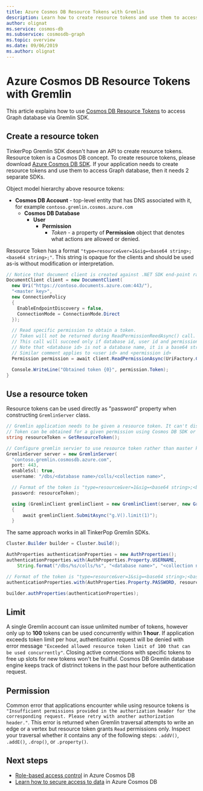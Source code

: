 ```yaml
---
title: Azure Cosmos DB Resource Tokens with Gremlin
description: Learn how to create resource tokens and use them to access graph database 
author: olignat
ms.service: cosmos-db
ms.subservice: cosmosdb-graph
ms.topic: overview
ms.date: 09/06/2019
ms.author: olignat
---
```


# Azure Cosmos DB Resource Tokens with Gremlin
This article explains how to use [Cosmos DB Resource Tokens](secure-access-to-data.md) to access Graph database via Gremlin SDK.

## Create a resource token

TinkerPop Gremlin SDK doesn't have an API to create resource tokens. Resource token is a Cosmos DB concept. To create resource tokens, please download [Azure Cosmos DB SDK](sql-api-sdk-dotnet.md). If your application needs to create resource tokens and use them to access Graph database, then it needs 2 separate SDKs.

Object model hierarchy above resource tokens:
- **Cosmos DB Account** - top-level entity that has DNS associated with it, for example `contoso.gremlin.cosmos.azure.com`
  - **Cosmos DB Database**
    - **User**
      - **Permission**
        - *Token* - a property of **Permission** object that denotes what actions are allowed or denied.

Resource Token has a format `"type=resource&ver=1&sig=<base64 string>;<base64 string>;"`. This string is opaque for the clients and should be used as-is without modification or interpretation.

```csharp
// Notice that document client is created against .NET SDK end-point rather than Gremlin.
DocumentClient client = new DocumentClient(
  new Uri("https://contoso.documents.azure.com:443/"), 
  "<master key>", 
  new ConnectionPolicy 
  {
    EnableEndpointDiscovery = false, 
    ConnectionMode = ConnectionMode.Direct 
  });

  // Read specific permission to obtain a token.
  // Token will not be returned during ReadPermissionReedAsync() call.
  // This call will succeed only if database id, user id and permission id already exist. 
  // Note that <database id> is not a database name, it is a base64 string that represents database identifier, for example "KalVAA==".
  // Similar comment applies to <user id> and <permission id>
  Permission permission = await client.ReadPermissionAsync(UriFactory.CreatePermissionUri("<database id>", "<user id>", "<permission id>"));

  Console.WriteLine("Obtained token {0}", permission.Token);
}
```

## Use a resource token
Resource tokens can be used directly as "password" property when constructing `GremlinServer` class.

```csharp
// Gremlin application needs to be given a resource token. It can't discover the token on its own.
// Token can be obtained for a given permission using Cosmos DB SDK or passed into the application as command line argument or configuration value.
string resourceToken = GetResourceToken();

// Configure gremlin servier to use resource token rather than master key
GremlinServer server = new GremlinServer(
  "contoso.gremlin.cosmosdb.azure.com",
  port: 443,
  enableSsl: true,
  username: "/dbs/<database name>/colls/<collection name>",

  // Format of the token is "type=resource&ver=1&sig=<base64 string>;<base64 string>;"
  password: resourceToken);

  using (GremlinClient gremlinClient = new GremlinClient(server, new GraphSON2Reader(), new GraphSON2Writer(), GremlinClient.GraphSON2MimeType))
  {
      await gremlinClient.SubmitAsync("g.V().limit(1)");
  }
```

The same approach works in all TinkerPop Gremlin SDKs.

```java
Cluster.Builder builder = Cluster.build();

AuthProperties authenticationProperties = new AuthProperties();
authenticationProperties.with(AuthProperties.Property.USERNAME,
    String.format("/dbs/%s/colls/%s", "<database name>", "<collection name>"));

// Format of the token is "type=resource&ver=1&sig=<base64 string>;<base64 string>;"
authenticationProperties.with(AuthProperties.Property.PASSWORD, resourceToken);

builder.authProperties(authenticationProperties);
```

## Limit

A single Gremlin account can issue unlimited number of tokens, however only up to **100** tokens can be used concurrently within **1 hour**. If application exceeds token limit per hour, authentication request will be denied with error message `"Exceeded allowed resource token limit of 100 that can be used concurrently"`. Closing active connections with specific tokens to free up slots for new tokens won't be fruitful. Cosmos DB Gremlin database engine keeps track of distrinct tokens in the past hour before authentication request.

## Permission

Common error that applications encounter while using resource tokens is `"Insufficient permissions provided in the authorization header for the corresponding request. Please retry with another authorization header."`. This error is returned when Gremlin traversal attempts to write an edge or a vertex but resource token grants `Read` permissions only. Inspect your traversal whether it contains any of the following steps: `.addV()`, `.addE()`, `.drop()`, or `.property()`.

## Next steps
* [Role-based access control](role-based-access-control.md) in Azure Cosmos DB
* [Learn how to secure access to data](secure-access-to-data.md) in Azure Cosmos DB
